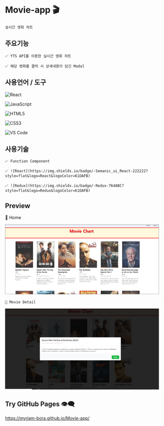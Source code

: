 # Movie-app 🎬

    실시간 영화 차트

## 주요기능

    ✅ YTS API를 이용한 실시간 영화 차트

    ✅ 해당 영화를 클릭 시 상세내용이 담긴 Modal

## 사용언어 / 도구

![React](https://img.shields.io/badge/-React-222222?style=flat&logo=React&logoColor=61DAFB)

![JavaScript](https://img.shields.io/badge/-JavaScript-%23F7DF1C?style=flat-square&logo=javascript&logoColor=000000&labelColor=%23F7DF1C&color=%23FFCE5A)

![HTML5](https://img.shields.io/badge/-HTML5-%23E44D27?style=flat-square&logo=html5&logoColor=ffffff)

![CSS3](https://img.shields.io/badge/-CSS3-%231572B6?style=flat-square&logo=css3)

![VS Code](http://img.shields.io/badge/-VS%20Code-007ACC?style=flat-square&logo=visual-studio-code)

## 사용기술

    ✅ Function Component

    ✅ ![React](https://img.shields.io/badge/-Semanic_ui_React-222222?style=flat&logo=React&logoColor=61DAFB)

    ✅ ![Redux](https://img.shields.io/badge/-Redux-764ABC?style=flat&logo=Redux&logoColor=61DAFB)

## Preview

🏡 Home

![home](src/screen-shot/movie-app1.PNG)

    👀 Movie Detail

![MovieDetail](src/screen-shot/screenshot2.PNG)

## Try GitHub Pages 👁‍🗨

https://myriam-bora.github.io/Movie-app/
